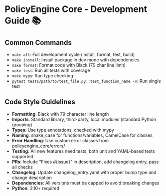 # PolicyEngine Core - Development Guide 📚

## Common Commands
- `make all`: Full development cycle (install, format, test, build)
- `make install`: Install package in dev mode with dependencies
- `make format`: Format code with Black (79 char line limit)
- `make test`: Run all tests with coverage
- `make mypy`: Run type checking
- `pytest tests/path/to/test_file.py::test_function_name -v`: Run single test

## Code Style Guidelines
- **Formatting**: Black with 79 character line length
- **Imports**: Standard library, third-party, local modules (standard Python grouping)
- **Types**: Use type annotations, checked with mypy
- **Naming**: snake_case for functions/variables, CamelCase for classes
- **Error Handling**: Use custom error classes from policyengine_core/errors/
- **Testing**: All new features need tests, both unit and YAML-based tests supported
- **PRs**: Include "Fixes #{issue}" in description, add changelog entry, pass all checks
- **Changelog**: Update changelog_entry.yaml with proper bump type and change description
- **Dependencies**: All versions must be capped to avoid breaking changes
- **Python**: 3.10+ required